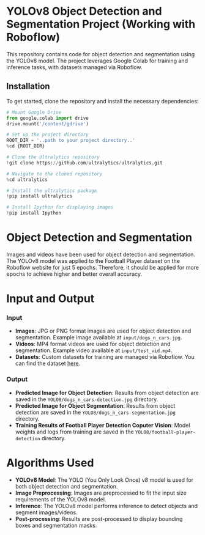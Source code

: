 # YOLOv8 Object Detection and Segmentation Project (Working with Roboflow)

This repository contains code for object detection and segmentation using the YOLOv8 model. The project leverages Google Colab for training and inference tasks, with datasets managed via Roboflow.

## Installation

To get started, clone the repository and install the necessary dependencies:

```python
# Mount Google Drive
from google.colab import drive
drive.mount('/content/gdrive')

# Set up the project directory
ROOT_DIR = '..path to your project directory..'
%cd {ROOT_DIR}

# Clone the Ultralytics repository
!git clone https://github.com/ultralytics/ultralytics.git

# Navigate to the cloned repository
%cd ultralytics

# Install the ultralytics package
!pip install ultralytics

# Install Ipython for displaying images
!pip install Ipython
```

# Object Detection and Segmentation
Images and videos have been used for object detection and segmentation. The YOLOv8 model was applied to the Football Player dataset on the Roboflow website for just 5 epochs. Therefore, it should be applied for more epochs to achieve higher and better overall accuracy.

# Input and Output

### Input

- **Images**: JPG or PNG format images are used for object detection and segmentation. Example image available at `input/dogs_n_cars.jpg`.
- **Videos**: MP4 format videos are used for object detection and segmentation. Example video available at `input/test_vid.mp4`.
- **Datasets**: Custom datasets for training are managed via Roboflow. You can find the dataset [here](https://universe.roboflow.com/bronkscottema/football-player-detection).

### Output

- **Predicted Image for Object Detection**: Results from object detection are saved in the `YOLO8/dogs_n_cars-detection.jpg` directory.
- **Predicted Image for Object Segmentation**: Results from object detection are saved in the `YOLO8/dogs_n_cars-segmentation.jpg` directory.
- **Training Results of Football Player Detection Coputer Vision**: Model weights and logs from training are saved in the `YOLO8/football-player-detection` directory.


# Algorithms Used

- **YOLOv8 Model**: The YOLO (You Only Look Once) v8 model is used for both object detection and segmentation.
- **Image Preprocessing**: Images are preprocessed to fit the input size requirements of the YOLOv8 model.
- **Inference**: The YOLOv8 model performs inference to detect objects and segment images/videos.
- **Post-processing**: Results are post-processed to display bounding boxes and segmentation masks.
